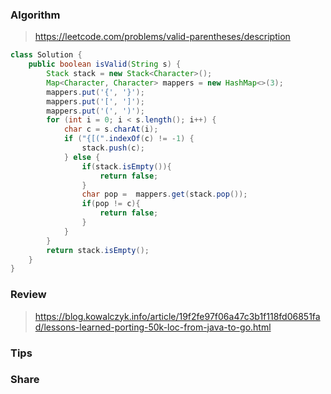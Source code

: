 ### Algorithm
> https://leetcode.com/problems/valid-parentheses/description

```java
class Solution {
    public boolean isValid(String s) {
        Stack stack = new Stack<Character>();
		Map<Character, Character> mappers = new HashMap<>(3);
		mappers.put('{', '}');
		mappers.put('[', ']');
		mappers.put('(', ')');
		for (int i = 0; i < s.length(); i++) {
			char c = s.charAt(i);
			if ("{[(".indexOf(c) != -1) {
				stack.push(c);
			} else {
                if(stack.isEmpty()){
                    return false;
                }
                char pop =  mappers.get(stack.pop());
                if(pop != c){
                    return false;
                }
			}
		}
		return stack.isEmpty();
    }
}
```

### Review
> https://blog.kowalczyk.info/article/19f2fe97f06a47c3b1f118fd06851fad/lessons-learned-porting-50k-loc-from-java-to-go.html

### Tips
> 

### Share
